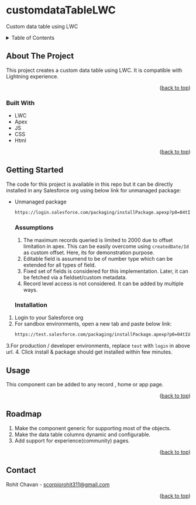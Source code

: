 # customdataTableLWC
Custom data table using LWC

<details>
  <summary>Table of Contents</summary>
  <ol>
    <li>
      <a href="#about-the-project">About The Project</a>
      <ul>
        <li><a href="#built-with">Built With</a></li>
      </ul>
    </li>
    <li>
      <a href="#getting-started">Getting Started</a>
      <ul>
        <li><a href="#prerequisites">Prerequisites</a></li>
        <li><a href="#installation">Installation</a></li>
      </ul>
    </li>
    <li><a href="#usage">Usage</a></li>
    <li><a href="#roadmap">Roadmap</a></li>
    <li><a href="#contact">Contact</a></li>
  </ol>
</details>


## About The Project

This project creates a custom data table using LWC. It is compatible with Lightning experience.

<p align="right">(<a href="#readme-top">back to top</a>)</p>


### Built With

* LWC
* Apex
* JS
* CSS
* Html

<p align="right">(<a href="#readme-top">back to top</a>)</p>


## Getting Started

The code for this project is available in this repo but it can be directly installed in any Salesforce org using below link for unmanaged package: 

* Unmanaged package
  ```sh
  https://login.salesforce.com/packaging/installPackage.apexp?p0=04tIU000000vN0M
  ```


  ### Assumptions
  1. The maximum records queried is limited to 2000 due to offset limitation in apex. This can be easily overcome using `createdDate/Id` as custom offset. Here, its for demonstration purpose.
  2. Editable field is assumend to be of number type which can be extended for all types of field.
  3. Fixed set of fields is considered for this implementation. Later, it can be fetched via a fieldset/custom metadata.
  4. Record level access is not considered. It can be added by multiple ways.



  ### Installation
1. Login to your Salesforce org
2. For sandbox environments, open a new tab and paste below link:
     ```sh
    https://test.salesforce.com/packaging/installPackage.apexp?p0=04tIU000000vN0M
    ```
3.For production / developer environments, replace `test` with `login` in above url.
4. Click install & package should get installed within few minutes.


## Usage
This component can be added to any record , home or app page.
<p align="right">(<a href="#readme-top">back to top</a>)</p>


## Roadmap
1. Make the component generic for supporting most of the objects.
2. Make the data table columns dynamic and configurable.
3. Add support for experience(community) pages.

<p align="right">(<a href="#readme-top">back to top</a>)</p>


## Contact
Rohit Chavan - scorpiorohit311@gmail.com

<p align="right">(<a href="#readme-top">back to top</a>)</p>


